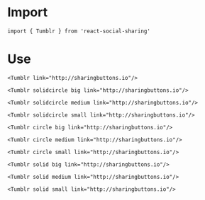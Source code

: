 # Import

```
import { Tumblr } from 'react-social-sharing'
```

# Use

```react
<Tumblr link="http://sharingbuttons.io"/>
```

```react
<Tumblr solidcircle big link="http://sharingbuttons.io"/>
```

```react
<Tumblr solidcircle medium link="http://sharingbuttons.io"/>
```

```react
<Tumblr solidcircle small link="http://sharingbuttons.io"/>
```

```react
<Tumblr circle big link="http://sharingbuttons.io"/>
```

```react
<Tumblr circle medium link="http://sharingbuttons.io"/>
```

```react
<Tumblr circle small link="http://sharingbuttons.io"/>
```

```react
<Tumblr solid big link="http://sharingbuttons.io"/>
```

```react
<Tumblr solid medium link="http://sharingbuttons.io"/>
```

```react
<Tumblr solid small link="http://sharingbuttons.io"/>
```
